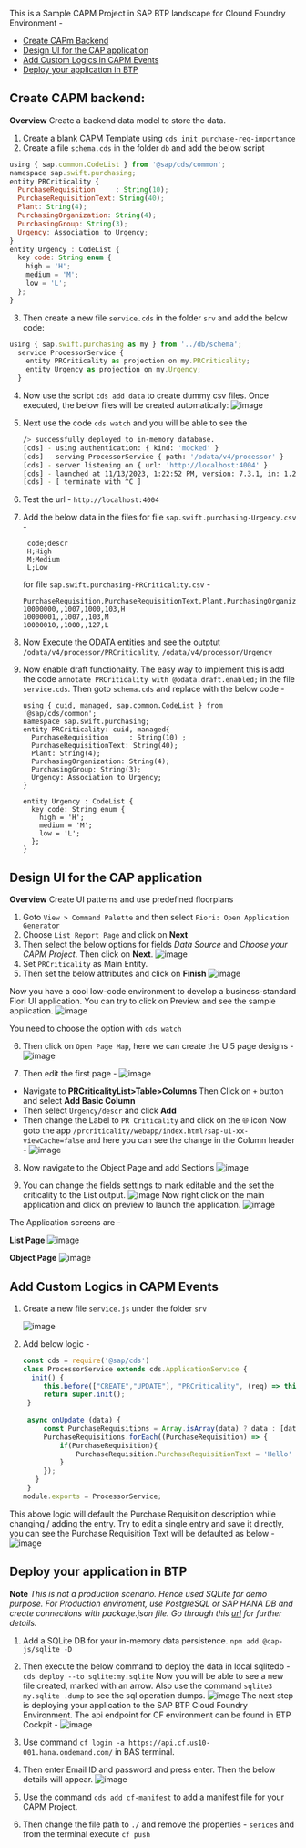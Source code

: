 This is a Sample CAPM Project in SAP BTP landscape for Clound Foundry Environment -

- [Create CAPm Backend](https://github.com/sabarna17/btp-basics/blob/main/capm/readme.md#create-capm-backend)
- [Design UI for the CAP application](https://github.com/sabarna17/btp-basics/blob/main/capm/readme.md#design-ui-for-the-cap-application)
- [Add Custom Logics in CAPM Events](https://github.com/sabarna17/btp-basics/blob/main/capm/readme.md#add-custom-logics-in-capm-events)
- [Deploy your application in BTP](https://github.com/sabarna17/btp-basics/blob/main/capm/readme.md#deploy-your-application-in-btp)

## Create CAPM backend:
**Overview** 
Create a backend data model to store the data.

1. Create a blank CAPM Template using `cds init purchase-req-importance`
2. Create a file `schema.cds` in the folder `db` and add the below script
  ```js
  using { sap.common.CodeList } from '@sap/cds/common';
  namespace sap.swift.purchasing;
  entity PRCriticality {
    PurchaseRequisition     : String(10);
    PurchaseRequisitionText: String(40);
    Plant: String(4);
    PurchasingOrganization: String(4);
    PurchasingGroup: String(3);
    Urgency: Association to Urgency;
  }
  entity Urgency : CodeList {
    key code: String enum {
      high = 'H';
      medium = 'M'; 
      low = 'L'; 
    };
  }
  ```

3. Then create a new file `service.cds` in the folder `srv` and add the below code:
  ```js
  using { sap.swift.purchasing as my } from '../db/schema';
    service ProcessorService { 
      entity PRCriticality as projection on my.PRCriticality;
      entity Urgency as projection on my.Urgency;
    }
  ```

4. Now use the script `cds add data` to create dummy csv files. Once executed, the below files will be created automatically:
![image](https://github.com/sabarna17/btp-basics/assets/39834671/d45d41ca-ea52-4d44-8a3b-3236701649f5)
 
5. Next use the code `cds watch` and you will be able to see the
   ```bash
   /> successfully deployed to in-memory database.
   [cds] - using authentication: { kind: 'mocked' } 
   [cds] - serving ProcessorService { path: '/odata/v4/processor' }
   [cds] - server listening on { url: 'http://localhost:4004' }
   [cds] - launched at 11/13/2023, 1:22:52 PM, version: 7.3.1, in: 1.216s
   [cds] - [ terminate with ^C ]
   ```
6. Test the url - `http://localhost:4004`
7. Add the below data in the files
   for file `sap.swift.purchasing-Urgency.csv` -
   ```csv
    code;descr
    H;High
    M;Medium
    L;Low
   ```
   for file `sap.swift.purchasing-PRCriticality.csv` -
   ```csv
   PurchaseRequisition,PurchaseRequisitionText,Plant,PurchasingOrganization,PurchasingGroup,Urgency_code
   10000000,,1007,1000,103,H
   10000001,,1007,,103,M
   10000010,,1000,,127,L
   ```
8. Now Execute the ODATA entities and see the outptut `/odata/v4/processor/PRCriticality`, `/odata/v4/processor/Urgency`

9. Now enable draft functionality. The easy way to implement this is add the code `annotate PRCriticality with @odata.draft.enabled;` in the file `service.cds`.
   Then goto `schema.cds` and replace with the below code -
   ```
   using { cuid, managed, sap.common.CodeList } from '@sap/cds/common';
   namespace sap.swift.purchasing;
   entity PRCriticality: cuid, managed{
     PurchaseRequisition     : String(10) ;
     PurchaseRequisitionText: String(40);
     Plant: String(4);
     PurchasingOrganization: String(4);
     PurchasingGroup: String(3);
     Urgency: Association to Urgency;
   }
   
   entity Urgency : CodeList {
     key code: String enum {
       high = 'H';
       medium = 'M';
       low = 'L';
     };
   }
   ``` 

## Design UI for the CAP application
**Overview** 
Create UI patterns and use predefined floorplans

1. Goto `View > Command Palette` and then select `Fiori: Open Application Generator`
2. Choose `List Report Page` and click on **Next**
3. Then select the below options for fields *Data Source* and *Choose your CAPM Project*. Then click on **Next**.
   ![image](https://github.com/sabarna17/btp-basics/assets/39834671/02e90b9d-6459-4c3e-b972-29a2a22a838d)
4. Set `PRCriticality` as Main Entity.
5. Then set the below attributes and click on **Finish**
  ![image](https://github.com/sabarna17/btp-basics/assets/39834671/db57d5f2-a27b-4bf8-ae8b-39157e62a0b8)

Now you have a cool low-code environment to develop a business-standard Fiori UI application.
You can try to click on Preview and see the sample application.
![image](https://github.com/sabarna17/btp-basics/assets/39834671/d14a0bed-3a45-4a00-af09-841ed4e5e40a)

You need to choose the option with `cds watch`

6. Then click on `Open Page Map`, here we can create the UI5 page designs -
![image](https://github.com/sabarna17/btp-basics/assets/39834671/cf6fd31d-1e11-48ed-b3ab-a3369061b8ea)

7. Then edit the first page -
![image](https://github.com/sabarna17/btp-basics/assets/39834671/5049160c-73cb-4756-bfcb-1a577156b235)

- Navigate to **PRCriticalityList>Table>Columns** Then Click on ` + ` button and select **Add Basic Column**
- Then select `Urgency/descr` and click **Add**
- Then change the Label to `PR Criticality` and click on the 🌐 icon
Now goto the app `/prcriticality/webapp/index.html?sap-ui-xx-viewCache=false` and here you can see the change in the Column header -
![image](https://github.com/sabarna17/btp-basics/assets/39834671/ef020d29-4aea-44fc-8d22-025ec4152b0f)

8. Now navigate to the Object Page and add Sections
   ![image](https://github.com/sabarna17/btp-basics/assets/39834671/f93b852e-7e38-4404-b23a-1669052f7e9e)

9. You can change the fields settings to mark editable and the set the criticality to the List output.
   ![image](https://github.com/sabarna17/btp-basics/assets/39834671/0dc7b65b-5654-491f-8da6-9a88575ebf60)
Now right click on the main application and click on preview to launch the application.
![image](https://github.com/sabarna17/btp-basics/assets/39834671/d72dff69-0c5b-45ec-b762-d69606bfbc35)

The Application screens are - 

**List Page**
![image](https://github.com/sabarna17/btp-basics/assets/39834671/bee49ae0-9c5c-4f37-af3f-ecb2386636de)

**Object Page**
![image](https://github.com/sabarna17/btp-basics/assets/39834671/f2d97c83-04f2-49ee-899b-7a5a5be93de5)


## Add Custom Logics in CAPM Events
1. Create a new file `service.js` under the folder `srv`
   
   ![image](https://github.com/sabarna17/btp-basics/assets/39834671/77bb9f23-1df4-433b-adcf-daa05c128ad8)

3. Add below logic -
   ```js
   const cds = require('@sap/cds')
   class ProcessorService extends cds.ApplicationService {
     init() {
        this.before(["CREATE","UPDATE"], "PRCriticality", (req) => this.onUpdate(req.data));
        return super.init();
    }
    
    async onUpdate (data) {
        const PurchaseRequisitions = Array.isArray(data) ? data : [data];
        PurchaseRequisitions.forEach((PurchaseRequisition) => {
            if(PurchaseRequisition){
                PurchaseRequisition.PurchaseRequisitionText = 'Hello'
            }
        });
      }    
    }
   module.exports = ProcessorService;
   ```
This above logic will default the Purchase Requisition description while changing / adding the entry.
Try to edit a single entry and save it directly, you can see the Purchase Requisition Text will be defaulted as below - 
![image](https://github.com/sabarna17/btp-basics/assets/39834671/e32d5822-279b-4f89-a21a-9dce5eae9ece)

## Deploy your application in BTP
   **Note**
   *This is not a production scenario. Hence used SQLite for demo purpose. 
   For Production enviroment, use PostgreSQL or SAP HANA DB and create connections with package.json file.
   Go through this [url](https://cap.cloud.sap/docs/get-started/in-a-nutshell#deploying-persistent-databases) for further details.*
   
1. Add a SQLite DB for your in-memory data persistence.
   `npm add @cap-js/sqlite -D`
2. Then execute the below command to deploy the data in local sqlitedb -
   `cds deploy --to sqlite:my.sqlite`
Now you will be able to see a new file created, marked with an arrow. Also use the command `sqlite3 my.sqlite .dump` to see the sql operation dumps.
![image](https://github.com/sabarna17/btp-basics/assets/39834671/9d318b93-3096-44d6-9e38-48b310d40375)
The next step is deploying your application to the SAP BTP Cloud Foundry Environment.
The api endpoint for CF environment can be found in BTP Cockpit -
![image](https://github.com/sabarna17/btp-basics/assets/39834671/7c82c628-eafa-4618-bfea-adf9a7b126fc)

4. Use command `cf login -a https://api.cf.us10-001.hana.ondemand.com/` in BAS terminal.
5. Then enter Email ID and password and press enter. Then the below details will appear.
![image](https://github.com/sabarna17/btp-basics/assets/39834671/2c777ace-d812-450f-bf86-9e4900a90745)
6. Use the command `cds add cf-manifest` to add a manifest file for your CAPM Project.
7. Then change the file path to `./` and remove the properties - `serices` and from the terminal execute `cf push`
